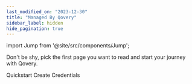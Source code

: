 ```yaml
---
last_modified_on: "2023-12-30"
title: "Managed By Qovery"
sidebar_label: hidden
hide_pagination: true
---
```


import Jump from '@site/src/components/Jump';

Don't be shy, pick the first page you want to read and start your journey with Qovery.

<Jump to="/docs/getting-started/install-qovery/gcp/cluster-managed-by-qovery/quickstart">Quickstart</Jump>
<Jump to="/docs/getting-started/install-qovery/gcp/cluster-managed-by-qovery/create-credentials">Create Credentials</Jump>



